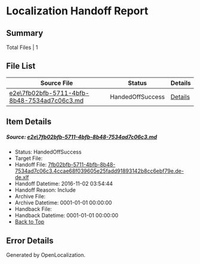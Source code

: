 # <a name='report-top'></a> Localization Handoff Report

## Summary
 Total Files | 1

## File List
 Source File | Status | Details 
 ----------- | ------ | ------- 
 [e2e\7fb02bfb-5711-4bfb-8b48-7534ad7c06c3.md](https://github.com/OpenLocalizationTestOrg/ol-test0/blob/51fcb4d4a85bf46c457ae68a7352c19d7f93610e/e2e/7fb02bfb-5711-4bfb-8b48-7534ad7c06c3.md) | HandedOffSuccess | [Details](#ffacc9d163dad43bd52dd0329a319cc6a9bb9f702)

## Item Details
##### <a name='ffacc9d163dad43bd52dd0329a319cc6a9bb9f702'></a> Source: [e2e\7fb02bfb-5711-4bfb-8b48-7534ad7c06c3.md](https://github.com/OpenLocalizationTestOrg/ol-test0/blob/51fcb4d4a85bf46c457ae68a7352c19d7f93610e/e2e/7fb02bfb-5711-4bfb-8b48-7534ad7c06c3.md)
* Status: HandedOffSuccess
* Target File: 
* Handoff File: [7fb02bfb-5711-4bfb-8b48-7534ad7c06c3.4ccae68f039605e25fadd91893142b8cc6ebf79e.de-de.xlf](https://github.com/OpenLocalizationTestOrg/ol-test0-handoff/blob/cb471fad4e1234c3e9e63c351c789cd6cc18a9d6/ol-handoff/OpenLocalizationTestOrg/ol-test0-dede/yufeih/ht/7fb02bfb-5711-4bfb-8b48-7534ad7c06c3.4ccae68f039605e25fadd91893142b8cc6ebf79e.de-de.xlf)
* Handoff Datetime: 2016-11-02 03:54:44
* Handoff Reason: Include
* Archive File: 
* Archive Datetime: 0001-01-01 00:00:00
* Handback File: 
* Handback Datetime: 0001-01-01 00:00:00
* [Back to Top](#report-top)


## Error Details

Generated by OpenLocalization.

